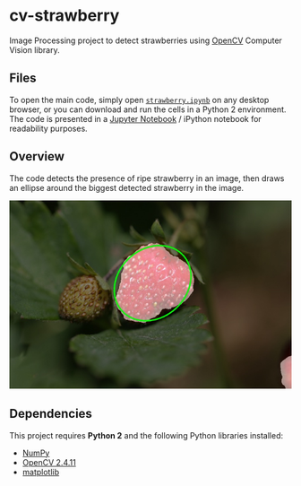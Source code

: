 # cv-strawberry

Image Processing project to detect strawberries using [OpenCV](https://github.com/opencv/opencv) Computer Vision library.

## Files

To open the main code, simply open [`strawberry.ipynb`](strawberry.ipynb) on any desktop browser, or you can download and run the cells in a Python 2 environment. The code is presented in a [Jupyter Notebook](https://github.com/jupyter/notebook) / iPython notebook for readability purposes.

## Overview

The code detects the presence of ripe strawberry in an image, then draws an ellipse around the biggest detected strawberry in the image.

![](strawberries_found.jpg)

## Dependencies

This project requires **Python 2** and the following Python libraries installed:

* [NumPy](http://www.numpy.org/)
* [OpenCV 2.4.11](https://anaconda.org/menpo/opencv)
* [matplotlib](http://matplotlib.org/)


